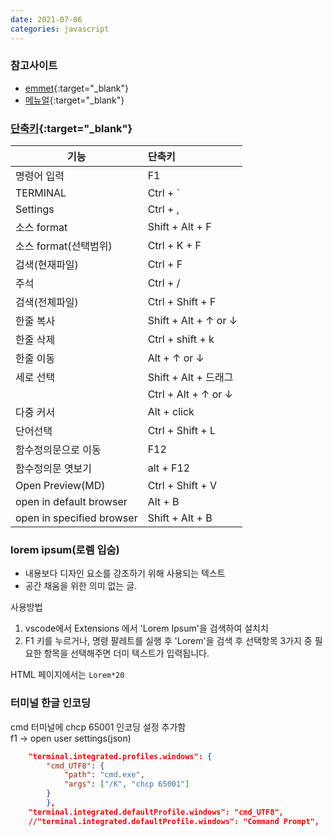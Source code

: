 ```yaml
---
date: 2021-07-06
categories: javascript
---
```


### 참고사이트

- [emmet](https://docs.emmet.io/){:target="\_blank"}
- [메뉴얼](https://code.visualstudio.com/docs){:target="\_blank"}

### [단축키](https://code.visualstudio.com/shortcuts/keyboard-shortcuts-windows.pdf){:target="\_blank"}

| 기능                      | 단축키               |
| ------------------------- | :------------------- |
| 명령어 입력               | F1                   |
| TERMINAL                  | Ctrl + `             |
| Settings                  | Ctrl + ,             |
| 소스 format               | Shift + Alt + F      |
| 소스 format(선택범위)     | Ctrl + K + F         |
| 검색(현재파일)            | Ctrl + F             |
| 주석                      | Ctrl + /             |
| 검색(전체파일)            | Ctrl + Shift + F     |
| 한줄 복사                 | Shift + Alt + ↑ or ↓ |
| 한줄 삭제                 | Ctrl + shift + k     |
| 한줄 이동                 | Alt + ↑ or ↓         |
| 세로 선택                 | Shift + Alt + 드래그 |
|                           | Ctrl + Alt + ↑ or ↓  |
| 다중 커서                 | Alt + click          |
| 단어선택                  | Ctrl + Shift + L     |
| 함수정의문으로 이동       | F12                  |
| 함수정의문 엿보기         | alt + F12            |
| Open Preview(MD)          | Ctrl + Shift + V     |
| open in default browser   | Alt + B              |
| open in specified browser | Shift + Alt + B      |

### lorem ipsum(로렘 입숨)

- 내용보다 디자인 요소를 강조하기 위해 사용되는 텍스트
- 공간 채움을 위한 의미 없는 글.

사용방법

1. vscode에서 Extensions 에서 'Lorem Ipsum'을 검색하여 설치치
2. F1 키를 누르거나, 명령 팔레트를 실행 후 'Lorem'을 검색 후
   선택항목 3가지 중 필요한 항목을 선택해주면 더미 텍스트가 입력됩니다.

HTML 페이지에서는 `Lorem*20`

### 터미널 한글 인코딩
cmd 터미널에 chcp 65001 인코딩 설정 추가함  
f1 -> open user settings(json)  
```json
    "terminal.integrated.profiles.windows": {
        "cmd_UTF8": {
            "path": "cmd.exe",
            "args": ["/K", "chcp 65001"]
        }
        },
    "terminal.integrated.defaultProfile.windows": "cmd_UTF8",
    //"terminal.integrated.defaultProfile.windows": "Command Prompt",
```
